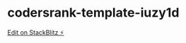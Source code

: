# codersrank-template-iuzy1d

[Edit on StackBlitz ⚡️](https://stackblitz.com/edit/codersrank-template-iuzy1d)